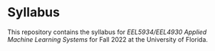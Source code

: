 # Syllabus

This repository contains the syllabus for *EEL5934/EEL4930 Applied Machine Learning Systems* for Fall 2022 at the University of Florida.
